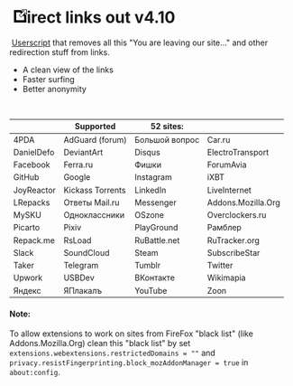 # &nbsp;![logo](https://raw.githubusercontent.com/XX-J/Direct-links-out/master/icon.png)irect links out v4.10
&nbsp;[Userscript](https://raw.githubusercontent.com/XX-J/Direct-links-out/master/Direct%20links%20out.user.js) that removes all this "You are leaving our site..." and other redirection stuff from links.

- A clean view of the links
- Faster surfing
- Better anonymity
<br>

   | Supported | 52 sites: |   
-- | --------- | ------ | --
 4PDA | AdGuard (forum) | Большой вопрос | Car.ru
 DanielDefo | DeviantArt | Disqus | ElectroTransport
 Facebook | Ferra.ru | Фишки | ForumAvia
 GitHub | Google | Instagram | iXBT
 JoyReactor | Kickass Torrents | LinkedIn | LiveInternet
 LRepacks | Ответы Mail.ru | Messenger | Addons.Mozilla.Org
 MySKU | Одноклассники | OSzone | Overclockers.ru
 Picarto | Pixiv | PlayGround | Рамблер
 Repack.me | RsLoad | RuBattle.net | RuTracker.org
 Slack | SoundCloud | Steam | SubscribeStar
 Taker | Telegram | Tumblr | Twitter
 Upwork | USBDev | ВКонтакте | Wikimapia
 Яндекс | ЯПлакалъ | YouTube | Zoon

#### Note:
 To allow extensions to work on sites from FireFox "black list" (like Addons.Mozilla.Org) clean this "black list" by set `extensions.webextensions.restrictedDomains = ""`  and  `privacy.resistFingerprinting.block_mozAddonManager = true` in `about:config`.
